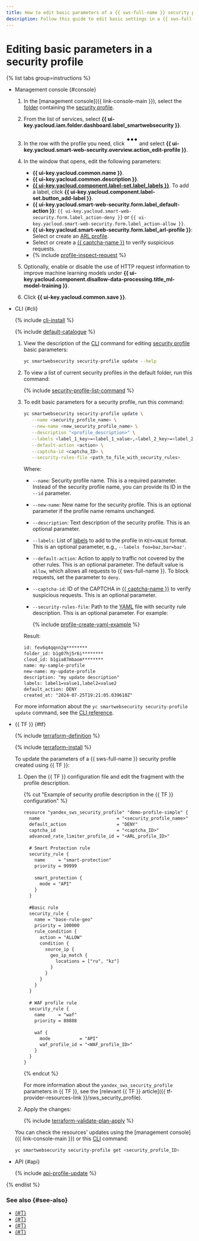 ```yaml
---
title: How to edit basic parameters of a {{ sws-full-name }} security profile
description: Follow this guide to edit basic settings in a {{ sws-full-name }} security profile.
---
```


# Editing basic parameters in a security profile

{% list tabs group=instructions %}

- Management console {#console}

  1. In the [management console]({{ link-console-main }}), select the [folder](../../resource-manager/concepts/resources-hierarchy.md#folder) containing the [security profile](../concepts/profiles.md).
  1. From the list of services, select **{{ ui-key.yacloud.iam.folder.dashboard.label_smartwebsecurity }}**.
  1. In the row with the profile you need, click ![options](../../_assets/console-icons/ellipsis.svg) and select **{{ ui-key.yacloud.smart-web-security.overview.action_edit-profile }}**.
  1. In the window that opens, edit the following parameters:

      * **{{ ui-key.yacloud.common.name }}**.
      * **{{ ui-key.yacloud.common.description }}**.
      * [**{{ ui-key.yacloud.component.label-set.label_labels }}**](../../resource-manager/concepts/labels.md). To add a label, click **{{ ui-key.yacloud.component.label-set.button_add-label }}**.
      * **{{ ui-key.yacloud.smart-web-security.form.label_default-action }}**: `{{ ui-key.yacloud.smart-web-security.form.label_action-deny }}` or `{{ ui-key.yacloud.smart-web-security.form.label_action-allow }}`.
      * **{{ ui-key.yacloud.smart-web-security.form.label_arl-profile }}**: Select or create an [ARL profile](../concepts/arl.md).
      * Select or create a [{{ captcha-name }}](../../smartcaptcha/) to verify suspicious requests.
      * {% include [profile-inspect-request](../../_includes/smartwebsecurity/profile-inspect-request.md) %}
  1. Optionally, enable or disable the use of HTTP request information to improve machine learning models under **{{ ui-key.yacloud.component.disallow-data-processing.title_ml-model-training }}**.
  1. Click **{{ ui-key.yacloud.common.save }}**.

- CLI {#cli}

  {% include [cli-install](../../_includes/cli-install.md) %}

  {% include [default-catalogue](../../_includes/default-catalogue.md) %}

  1. View the description of the [CLI](../../cli/quickstart.md) command for editing [security profile](../concepts/profiles.md) basic parameters:

     ```bash
     yc smartwebsecurity security-profile update --help
     ```

  1. To view a list of current security profiles in the default folder, run this command:

     {% include [security-profile-list-command](../../_includes/smartwebsecurity/security-profile-list-command.md) %}

  1. To edit basic parameters for a security profile, run this command:

     ```bash
     yc smartwebsecurity security-profile update \
        --name <security_profile_name> \
        --new-name <new_security_profile_name> \
        --description "<profile_description>" \
        --labels <label_1_key>=<label_1_value>,<label_2_key>=<label_2_value>,...,<label_n_key>=<label_n_value> \
        --default-action <action> \
        --captcha-id <captcha_ID> \
        --security-rules-file <path_to_file_with_security_rules>
     ```

     Where:

     * `--name`: Security profile name. This is a required parameter. Instead of the security profile name, you can provide its ID in the `--id` parameter.
     * `--new-name`: New name for the security profile. This is an optional parameter if the profile name remains unchanged.
     * `--description`: Text description of the security profile. This is an optional parameter.
     * `--labels`: List of [labels](../../resource-manager/concepts/labels.md) to add to the profile in `KEY=VALUE` format. This is an optional parameter, e.g., `--labels foo=baz,bar=baz'`.
     * `--default-action`: Action to apply to traffic not covered by the other rules. This is an optional parameter. The default value is `allow`, which allows all requests to {{ sws-full-name }}. To block requests, set the parameter to `deny`.
     * `--captcha-id`: ID of the CAPTCHA in [{{ captcha-name }}](../../smartcaptcha/) to verify suspicious requests. This is an optional parameter.
     * `--security-rules-file`: Path to the [YAML](https://en.wikipedia.org/wiki/YAML) file with security rule description. This is an optional parameter. For example:

         {% include [profile-create-yaml-example](../../_includes/smartwebsecurity/profile-create-yaml-example.md) %}

     Result:

     ```text
     id: fev6q4qqnn2q********
     folder_id: b1g07hj5r6i********
     cloud_id: b1gia87mbaom********
     name: my-sample-profile
     new-name: my-update-profile
     description: "my update description"
     labels: label1=value1,label2=value2
     default_action: DENY
     created_at: "2024-07-25T19:21:05.039610Z"
     ```

  For more information about the `yc smartwebsecurity security-profile update` command, see the [CLI reference](../../cli/cli-ref/smartwebsecurity/cli-ref/security-profile/update.md).


- {{ TF }} {#tf}

  {% include [terraform-definition](../../_tutorials/_tutorials_includes/terraform-definition.md) %}

  {% include [terraform-install](../../_includes/terraform-install.md) %}

  To update the parameters of a {{ sws-full-name }} security profile created using {{ TF }}:

  1. Open the {{ TF }} configuration file and edit the fragment with the profile description.

     {% cut "Example of security profile description in the {{ TF }} configuration" %}
     
     ```hcl
     resource "yandex_sws_security_profile" "demo-profile-simple" {
       name                             = "<security_profile_name>"
       default_action                   = "DENY"
       captcha_id                       = "<captcha_ID>"
       advanced_rate_limiter_profile_id = "<ARL_profile_ID>"

       # Smart Protection rule
       security_rule {
         name     = "smart-protection"
         priority = 99999

         smart_protection {
           mode = "API"
         }
       }

       #Basic rule
       security_rule {
         name = "base-rule-geo"
         priority = 100000
         rule_condition {
           action = "ALLOW"
           condition {
             source_ip {
               geo_ip_match {
                 locations = ["ru", "kz"]
               }
             }
           }
         }
       }

       # WAF profile rule
       security_rule {
         name     = "waf"
         priority = 88888

         waf {
           mode           = "API"
           waf_profile_id = "<WAF_profile_ID>"
         }
       }
     }
     ```

     {% endcut %}

      For more information about the `yandex_sws_security_profile` parameters in {{ TF }}, see the [relevant {{ TF }} article]({{ tf-provider-resources-link }}/sws_security_profile).

  1. Apply the changes:

       {% include [terraform-validate-plan-apply](../../_tutorials/_tutorials_includes/terraform-validate-plan-apply.md) %}

  You can check the resources' updates using the [management console]({{ link-console-main }}) or this [CLI](../../cli/) command:

  ```bash
  yc smartwebsecurity security-profile get <security_profile_ID>
  ```

- API {#api}

  {% include [api-profile-update](../../_includes/smartwebsecurity/api-profile-update.md) %}

{% endlist %}

### See also {#see-also}

* [{#T}](rule-add.md)
* [{#T}](rule-update.md)
* [{#T}](host-connect.md)
* [{#T}](profile-delete.md)
